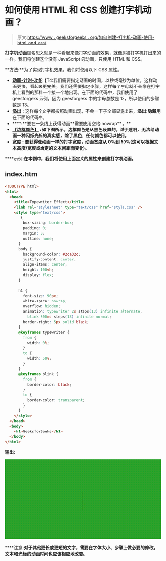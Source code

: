 # 如何使用 HTML 和 CSS 创建打字机动画？

> 原文:[https://www . geeksforgeeks . org/如何创建-打字机-动画-使用-html-and-css/](https://www.geeksforgeeks.org/how-to-create-typewriter-animation-using-html-and-css/)

**打字机动画**顾名思义就是一种看起来像打字动画的效果，就像是被打字机打出来的一样。我们将创建这个没有 JavaScript 的动画，只使用 HTML 和 CSS。

**方法:**为了实现打字机效果，我们将使用以下 CSS 属性。

*   [**动画-计时-功能**](https://www.geeksforgeeks.org/css-animation-timing-function-property/#:~:text=The%20animation%2Dtiming%2Dfunction%20property,motion%20of%20animation%20during%20transitions.)【T4:我们需要指定动画的时间，以秒或毫秒为单位，这样动画更快，看起来更完美。我们还需要指定步骤，这样每个字母就不会像在打字机上看到的那样一个接一个地出现。在下面的代码中，我们使用了 geesforgeks 示例，因为 geesforgeks 中的字母总数是 13，所以使用的步骤数是 13。
*   [**溢出**](https://www.geeksforgeeks.org/css-overflow/#:~:text=The%20CSS%20overflow%20controls%20big,or%20to%20add%20scroll%20bars.&text=Output%3A,of%20the%20content%20is%20invisible.) **:** 这样每个文字都按照动画出现，不会一下子全部显露出来，**溢出:隐藏**用在下面的代码中。
*   [](https://www.geeksforgeeks.org/css-white-space-property/#:~:text=Property%20Values%3A,element%20will%20wrap%20wherever%20necessary.)****:**要在一条线上获得动画**需要使用空格:nowrap** 。**
*   **[**【边框颜色】**](https://www.geeksforgeeks.org/css-border-color-property/) **:** 如下图所示，边框颜色是从黑色设置的，过于透明，无法给动画一种闪烁光标的真实感，除了黑色，任何颜色都可以使用。**
*   **[**宽度**](https://www.geeksforgeeks.org/css-width-property/) **:** 要获得像动画一样的打字宽度，动画宽度从 0%到 50%(这可以根据文本高度/宽度或给定的文本间距而变化)。** 

****示例:**在本例中，我们将使用上面定义的属性来创建打字机动画。**

## **index.htm**

```html
<!DOCTYPE html>
<html>
  <head>
    <title>Typewriter Effect</title>
    <link rel="stylesheet" type="text/css" href="style.css" />
    <style type="text/css">
       {
        box-sizing: border-box;
        padding: 0;
        margin: 0;
        outline: none;
      }
      body {
        background-color: #2ca32c;
        justify-content: center;
        align-items: center;
        height: 100vh;
        display: flex;
      }

      h1 {
        font-size: 90px;
        white-space: nowrap;
        overflow: hidden;
        animation: typewriter 2s steps(13) infinite alternate,
          blink 800ms steps(13) infinite normal;
        border-right: 5px solid black;
      }
      @keyframes typewriter {
        from {
          width: 0%;
        }
        to {
          width: 50%;
        }
      }
      @keyframes blink {
        from {
          border-color: black;
        }
        to {
          border-color: transparent;
        }
      }
    </style>
  </head>
  <body>
    <h1>GeeksforGeeks</h1>
  </body>
</html>
```

****输出:****

**![](img/020d88e83ab99edd617996e3d987981f.png)**

****注意:**对于其他更长或更短的文字，需要在字体大小、步骤上做必要的修改。文本和光标的动画时间也应该相应地改变。**